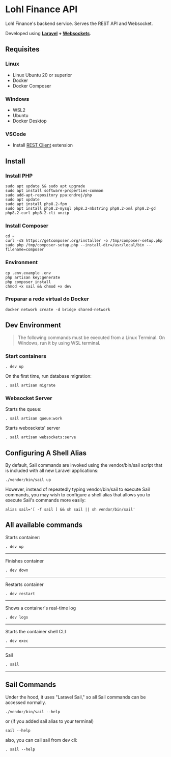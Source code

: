 # Lohl Finance API

Lohl Finance's backend service. Serves the REST API and Websocket.

Developed using **[Laravel](https://laravel.com/) + [Websockets](https://beyondco.de/docs/laravel-websockets/getting-started/introduction)**.

## Requisites

### Linux
- Linux Ubuntu 20 or superior
- Docker
- Docker Composer

### Windows

- WSL2
- Ubuntu
- Docker Desktop

### VSCode

- Install [REST Client](https://marketplace.visualstudio.com/items?itemName=humao.rest-client) extension

## Install

### Install PHP

```shell
sudo apt update && sudo apt upgrade
sudo apt install software-properties-common
sudo add-apt-repository ppa:ondrej/php
sudo apt update
sudo apt install php8.2-fpm
sudo apt install php8.2-mysql php8.2-mbstring php8.2-xml php8.2-gd php8.2-curl php8.2-cli unzip
```

### Install Composer

```shell
cd ~
curl -sS https://getcomposer.org/installer -o /tmp/composer-setup.php
sudo php /tmp/composer-setup.php --install-dir=/usr/local/bin --filename=composer
```

### Environment 

```shell
cp .env.example .env
php artisan key:generate
php composer install
chmod +x sail && chmod +x dev
```

### Preparar a rede virtual do Docker

```shell
docker network create -d bridge shared-network
```

## Dev Environment

> The following commands must be executed from a Linux Terminal. On Windows,
run it by using WSL terminal.

### Start containers

```shell
. dev up
```

On the first time, run database migration:

```shell
. sail artisan migrate
```

### Websocket Server

Starts the queue:

```shell
. sail artisan queue:work
```

Starts webosckets' server

```shell
. sail artisan websockets:serve
```

## Configuring A Shell Alias

By default, Sail commands are invoked using the vendor/bin/sail script that is included with all new Laravel applications:

```shell
./vendor/bin/sail up
```

However, instead of repeatedly typing vendor/bin/sail to execute Sail commands, you may wish to configure a shell alias that allows you to execute Sail's commands more easily:

```shell
alias sail='[ -f sail ] && sh sail || sh vendor/bin/sail'
```

## All available commands

Starts container:

```shell
. dev up
```

---

Finishes container

```shell
. dev down
```

---

Restarts container

```shell
. dev restart
```

---

Shows a container's real-time log

```shell
. dev logs
```

---

Starts the container shell CLI

```shell
. dev exec
```

---

Sail

```shell
. sail
```

---

## Sail Commands

Under the hood, it uses "Laravel Sail," so all Sail commands can be accessed normally.

```shell
./vendor/bin/sail --help
```

or (if you added sail alias to your terminal) 

```shell
sail --help
```

also, you can call sail from dev cli:

```shell
. sail --help
```
